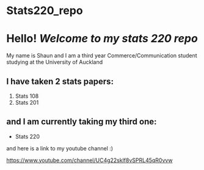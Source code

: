 # Stats220_repo

# **Hello!** _Welcome to my stats 220 repo_

My name is Shaun and I am a third year Commerce/Communication student studying at the University of Auckland

## I have taken 2 stats papers:

1. Stats 108
2. Stats 201

## and I am currently taking my third one:

* Stats 220

and here is a link to my youtube channel :)

https://www.youtube.com/channel/UC4g22sklf8vSPRL45qR0vvw


